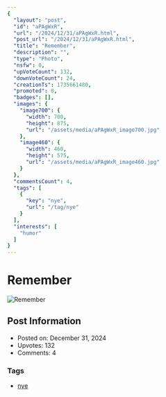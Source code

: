 ```yaml
---
{
  "layout": "post",
  "id": "aPAgWxR",
  "url": "/2024/12/31/aPAgWxR.html",
  "post_url": "/2024/12/31/aPAgWxR.html",
  "title": "Remember",
  "description": "",
  "type": "Photo",
  "nsfw": 0,
  "upVoteCount": 132,
  "downVoteCount": 24,
  "creationTs": 1735661480,
  "promoted": 0,
  "badges": [],
  "images": {
    "image700": {
      "width": 700,
      "height": 875,
      "url": "/assets/media/aPAgWxR_image700.jpg"
    },
    "image460": {
      "width": 460,
      "height": 575,
      "url": "/assets/media/aPAgWxR_image460.jpg"
    }
  },
  "commentsCount": 4,
  "tags": [
    {
      "key": "nye",
      "url": "/tag/nye"
    }
  ],
  "interests": [
    "humor"
  ]
}
---
```


# Remember

![Remember](/assets/media/aPAgWxR_image700.jpg)

## Post Information

- Posted on: December 31, 2024
- Upvotes: 132
- Comments: 4

### Tags

- [nye](/tag/nye)
